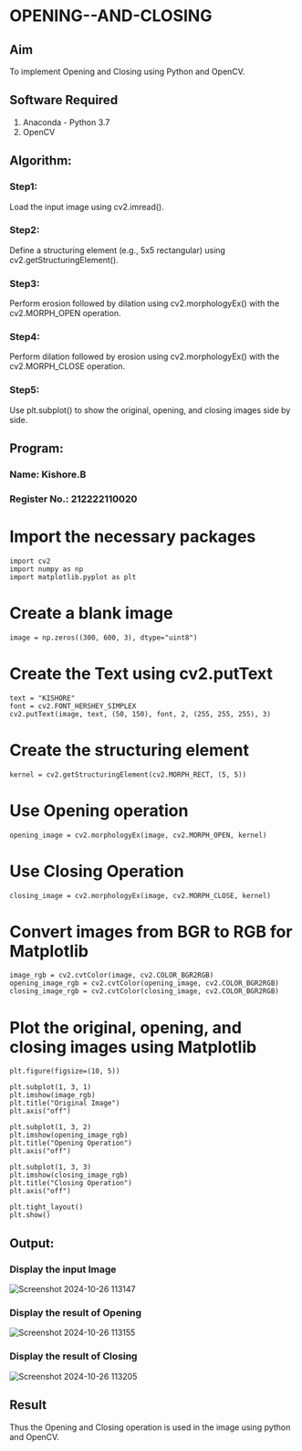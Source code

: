 # OPENING--AND-CLOSING
## Aim
To implement Opening and Closing using Python and OpenCV.

## Software Required
1. Anaconda - Python 3.7
2. OpenCV
## Algorithm:
### Step1:
Load the input image using cv2.imread().

### Step2:
Define a structuring element (e.g., 5x5 rectangular) using cv2.getStructuringElement().

### Step3:
Perform erosion followed by dilation using cv2.morphologyEx() with the cv2.MORPH_OPEN operation.

### Step4:
Perform dilation followed by erosion using cv2.morphologyEx() with the cv2.MORPH_CLOSE operation.

### Step5:
Use plt.subplot() to show the original, opening, and closing images side by side.
## Program:
### Name: Kishore.B
### Register No.: 212222110020
# Import the necessary packages
```
import cv2
import numpy as np
import matplotlib.pyplot as plt
```
# Create a blank image
```
image = np.zeros((300, 600, 3), dtype="uint8")
```
# Create the Text using cv2.putText
```
text = "KISHORE"
font = cv2.FONT_HERSHEY_SIMPLEX
cv2.putText(image, text, (50, 150), font, 2, (255, 255, 255), 3)
```
# Create the structuring element
```
kernel = cv2.getStructuringElement(cv2.MORPH_RECT, (5, 5))
```
# Use Opening operation
```
opening_image = cv2.morphologyEx(image, cv2.MORPH_OPEN, kernel)
```

# Use Closing Operation
```
closing_image = cv2.morphologyEx(image, cv2.MORPH_CLOSE, kernel)
```
# Convert images from BGR to RGB for Matplotlib
```
image_rgb = cv2.cvtColor(image, cv2.COLOR_BGR2RGB)
opening_image_rgb = cv2.cvtColor(opening_image, cv2.COLOR_BGR2RGB)
closing_image_rgb = cv2.cvtColor(closing_image, cv2.COLOR_BGR2RGB)
```

# Plot the original, opening, and closing images using Matplotlib
```
plt.figure(figsize=(10, 5))

plt.subplot(1, 3, 1)
plt.imshow(image_rgb)
plt.title("Original Image")
plt.axis("off")

plt.subplot(1, 3, 2)
plt.imshow(opening_image_rgb)
plt.title("Opening Operation")
plt.axis("off")

plt.subplot(1, 3, 3)
plt.imshow(closing_image_rgb)
plt.title("Closing Operation")
plt.axis("off")

plt.tight_layout()
plt.show()

```
## Output:
### Display the input Image
![Screenshot 2024-10-26 113147](https://github.com/user-attachments/assets/0eeb3ede-3e00-4772-b1fb-820339927023)

### Display the result of Opening
![Screenshot 2024-10-26 113155](https://github.com/user-attachments/assets/751003b9-0ea4-4c85-ac36-d30fb571b54b)

### Display the result of Closing
![Screenshot 2024-10-26 113205](https://github.com/user-attachments/assets/5734e7ca-eb95-41d1-a925-4aa17f50730d)
## Result
Thus the Opening and Closing operation is used in the image using python and OpenCV.
